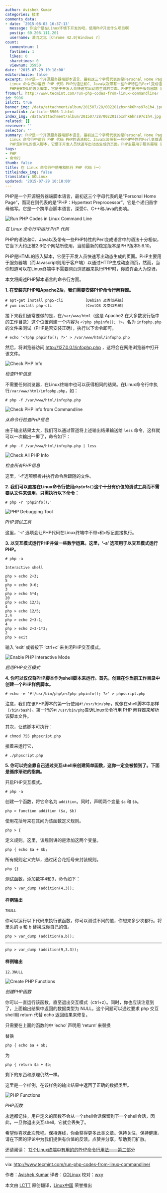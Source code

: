 ```yaml
---
author: Avishek Kumar
categories: 技术
comments_data:
- date: '2015-08-03 16:37:13'
  message: 你这个是在Linux环境下开发的吧，使用PHP开发什么项目啊
  postip: 60.208.111.201
  username: 漠河之北 [Chrome 42.0|Windows 7]
count:
  commentnum: 1
  favtimes: 1
  likes: 0
  sharetimes: 0
  viewnum: 35950
date: '2015-07-29 10:18:00'
editorchoice: false
excerpt: PHP是一个开源服务器端脚本语言，最初这三个字母代表的是Personal Home Page，而现在则代表的是PHP：Hypertext Preprocessor，它是个递归首字母缩写。它是一个跨平台脚本语言，深受C、C++和Java的影响。  在
  Linux 命令行中运行 PHP 代码 PHP的语法和C、Java以及带有一些PHP特性的Perl变成语言中的语法十分相似，它当下大约正被2.6亿个网站所使用，当前最新的稳定版本是PHP版本5.6.10。
  PHP是HTML的嵌入脚本，它便于开发人员快速写出动态生成的页面。PHP主要用于服务器端（而Javascript则用于客户端）以通过HTTP生成动态网页，然而，当你
fromurl: http://www.tecmint.com/run-php-codes-from-linux-commandline/
id: 5906
islctt: true
banner_img: /data/attachment/album/201507/28/002201zbxnhk6hns97o1h4.jpg
permalink: /article-5906-1.html
index_img: /data/attachment/album/201507/28/002201zbxnhk6hns97o1h4.jpg.thumb.jpg
related: []
reviewer: ''
selector: ''
summary: PHP是一个开源服务器端脚本语言，最初这三个字母代表的是Personal Home Page，而现在则代表的是PHP：Hypertext Preprocessor，它是个递归首字母缩写。它是一个跨平台脚本语言，深受C、C++和Java的影响。  在
  Linux 命令行中运行 PHP 代码 PHP的语法和C、Java以及带有一些PHP特性的Perl变成语言中的语法十分相似，它当下大约正被2.6亿个网站所使用，当前最新的稳定版本是PHP版本5.6.10。
  PHP是HTML的嵌入脚本，它便于开发人员快速写出动态生成的页面。PHP主要用于服务器端（而Javascript则用于客户端）以通过HTTP生成动态网页，然而，当你
tags:
- PHP
- 命令行
thumb: false
title: 在 Linux 命令行中使用和执行 PHP 代码（一）
titleindex_img: false
translator: GOLinux
updated: '2015-07-29 10:18:00'
---
```


PHP是一个开源服务器端脚本语言，最初这三个字母代表的是“Personal Home Page”，而现在则代表的是“PHP：Hypertext Preprocessor”，它是个递归首字母缩写。它是一个跨平台脚本语言，深受C、C++和Java的影响。


![Run PHP Codes in Linux Command Line](/data/attachment/album/201507/28/002201zbxnhk6hns97o1h4.jpg)


*在 Linux 命令行中运行 PHP 代码*


PHP的语法和C、Java以及带有一些PHP特性的Perl变成语言中的语法十分相似，它当下大约正被2.6亿个网站所使用，当前最新的稳定版本是PHP版本5.6.10。


PHP是HTML的嵌入脚本，它便于开发人员快速写出动态生成的页面。PHP主要用于服务器端（而Javascript则用于客户端）以通过HTTP生成动态网页，然而，当你知道可以在Linux终端中不需要网页浏览器来执行PHP时，你或许会大为惊讶。


本文将阐述PHP脚本语言的命令行方面。


**1. 在安装完PHP和Apache2后，我们需要安装PHP命令行解释器。**



```
# apt-get install php5-cli          [Debian 及类似系统]
# yum install php-cli               [CentOS 及类似系统]

```

接下来我们通常要做的是，在`/var/www/html`（这是 Apache2 在大多数发行版中的工作目录）这个位置创建一个内容为 `<?php phpinfo(); ?>`，名为 `infophp.php` 的文件来测试（PHP是否安装正确），执行以下命令即可。



```
# echo '<?php phpinfo(); ?>' > /var/www/html/infophp.php

```

然后，将浏览器访问 <http://127.0.0.1/infophp.php> ，这将会在网络浏览器中打开该文件。


![Check PHP Info](/data/attachment/album/201507/28/002201qb70avd7h07hhp00.png)


*检查PHP信息*


不需要任何浏览器，在Linux终端中也可以获得相同的结果。在Linux命令行中执行`/var/www/html/infophp.php`，如：



```
# php -f /var/www/html/infophp.php

```

![Check PHP info from Commandline](/data/attachment/album/201507/28/002202himv1tlv2i0tmmvq.png)


*从命令行检查PHP信息*


由于输出结果太大，我们可以通过管道将上述输出结果输送给 `less` 命令，这样就可以一次输出一屏了，命令如下：



```
# php -f /var/www/html/infophp.php | less

```

![Check All PHP Info](/data/attachment/album/201507/28/002202wmxa0bndd44hh0ku.png)


*检查所有PHP信息*


这里，‘-f‘选项解析并执行命令后跟随的文件。


**2. 我们可以直接在Linux命令行使用`phpinfo()`这个十分有价值的调试工具而不需要从文件来调用，只需执行以下命令：**



```
# php -r 'phpinfo();'

```

![PHP Debugging Tool](/data/attachment/album/201507/28/002203sv7s6snt66c434ag.png)


*PHP调试工具*


这里，‘-r‘ 选项会让PHP代码在Linux终端中不带`<`和`>`标记直接执行。


**3. 以交互模式运行PHP并做一些数学运算。这里，‘-a‘ 选项用于以交互模式运行PHP。**



```
# php -a

Interactive shell

php > echo 2+3;
5
php > echo 9-6;
3
php > echo 5*4;
20
php > echo 12/3;
4
php > echo 12/5;
2.4
php > echo 2+3-1;
4
php > echo 2+3-1*3;
2
php > exit

```

输入 ‘exit‘ 或者按下 ‘ctrl+c‘ 来关闭PHP交互模式。


![Enable PHP Interactive Mode](/data/attachment/album/201507/28/002203p21ncdzdhgrxywg5.png)


*启用PHP交互模式*


**4. 你可以仅仅将PHP脚本作为shell脚本来运行。首先，创建在你当前工作目录中创建一个PHP样例脚本。**



```
# echo -e '#!/usr/bin/php\n<?php phpinfo(); ?>' > phpscript.php

```

注意，我们在该PHP脚本的第一行使用`#!/usr/bin/php`，就像在shell脚本中那样（`/bin/bash`）。第一行的`#!/usr/bin/php`告诉Linux命令行用 PHP 解释器来解析该脚本文件。


其次，让该脚本可执行：



```
# chmod 755 phpscript.php

```

接着来运行它，



```
# ./phpscript.php

```

**5. 你可以完全靠自己通过交互shell来创建简单函数，这你一定会被惊到了。下面是循序渐进的指南。**


开启PHP交互模式。



```
# php -a

```

创建一个函数，将它命名为 `addition`。同时，声明两个变量 `$a` 和 `$b`。



```
php > function addition ($a, $b)

```

使用花括号来在其间为该函数定义规则。



```
php > {

```

定义规则。这里，该规则讲的是添加这两个变量。



```
php { echo $a + $b;

```

所有规则定义完毕，通过闭合花括号来封装规则。



```
php {}

```

测试函数，添加数字4和3，命令如下：



```
php > var_dump (addition(4,3));

```

#### 样例输出



```
7NULL

```

你可以运行以下代码来执行该函数，你可以测试不同的值，你想来多少次都行。将里头的 a 和 b 替换成你自己的值。



```
php > var_dump (addition(a,b));

```



---



```
php > var_dump (addition(9,3.3));

```

#### 样例输出



```
12.3NULL

```

![Create PHP Functions](/data/attachment/album/201507/28/002204c8gxngcmzbs6s6aq.png)


*创建PHP函数*


你可以一直运行该函数，直至退出交互模式（ctrl+z）。同时，你也应该注意到了，上面输出结果中返回的数据类型为 NULL。这个问题可以通过要求 php 交互 shell用 return 代替 echo 返回结果来修复。


只需要在上面的函数的中 ‘echo‘ 声明用 ‘return‘ 来替换


替换



```
php { echo $a + $b;

```

为



```
php { return $a + $b;

```

剩下的东西和原理仍然一样。


这里是一个样例，在该样例的输出结果中返回了正确的数据类型。


![PHP Functions](/data/attachment/album/201507/28/002204bfvaqizj0iqvf5na.png)


*PHP函数*


永远都记住，用户定义的函数不会从一个shell会话保留到下一个shell会话，因此，一旦你退出交互shell，它就会丢失了。


希望你喜欢此次教程。保持连线，你会获得更多此类文章。保持关注，保持健康。请在下面的评论中为我们提供有价值的反馈。点赞并分享，帮助我们扩散。


还请阅读： [12个Linux终端中有用的的PHP命令行用法——第二部分](http://www.tecmint.com/execute-php-codes-functions-in-linux-commandline/)




---


via: <http://www.tecmint.com/run-php-codes-from-linux-commandline/>


作者：[Avishek Kumar](http://www.tecmint.com/author/avishek/) 译者：[GOLinux](https://github.com/GOLinux) 校对：[wxy](https://github.com/wxy)


本文由 [LCTT](https://github.com/LCTT/TranslateProject) 原创翻译，[Linux中国](https://linux.cn/) 荣誉推出